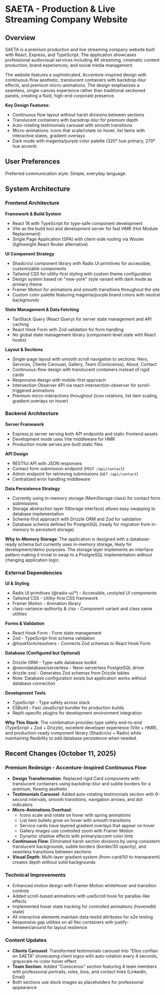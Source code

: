 # SAETA - Production & Live Streaming Company Website

## Overview

SAETA is a premium production and live streaming company website built with React, Express, and TypeScript. The application showcases professional audiovisual services including 4K streaming, cinematic content production, brand experiences, and social media management. 

The website features a sophisticated, Accenture-inspired design with continuous-flow aesthetic, translucent containers with backdrop-blur effects, and premium micro-animations. The design emphasizes a seamless, single-canvas experience rather than traditional sectioned panels, creating a fluid, high-end corporate presence.

**Key Design Features:**
- Continuous flow layout without harsh divisions between sections
- Translucent containers with backdrop-blur for premium depth
- Auto-rotating testimonials carousel with smooth transitions
- Micro-animations: icons that scale/rotate on hover, list items with interactive states, gradient overlays
- Dark mode with magenta/purple color palette (320° hue primary, 270° hue accent)

## User Preferences

Preferred communication style: Simple, everyday language.

## System Architecture

### Frontend Architecture

**Framework & Build System**
- React 18 with TypeScript for type-safe component development
- Vite as the build tool and development server for fast HMR (Hot Module Replacement)
- Single Page Application (SPA) with client-side routing via Wouter (lightweight React Router alternative)

**UI Component Strategy**
- Shadcn/ui component library with Radix UI primitives for accessible, customizable components
- Tailwind CSS for utility-first styling with custom theme configuration
- Design system based on "new-york" style variant with dark mode as primary theme
- Framer Motion for animations and smooth transitions throughout the site
- Custom color palette featuring magenta/purple brand colors with neutral backgrounds

**State Management & Data Fetching**
- TanStack Query (React Query) for server state management and API caching
- React Hook Form with Zod validation for form handling
- No global state management library (component-level state with React hooks)

**Layout & Sections**
- Single-page layout with smooth scroll navigation to sections: Hero, Services, Clients Carousel, Gallery, Team (Conócenos), About, Contact
- Continuous-flow design with translucent containers instead of rigid cards
- Responsive design with mobile-first approach
- Intersection Observer API via react-intersection-observer for scroll-triggered animations
- Premium micro-interactions throughout (icon rotations, list item scaling, gradient overlays on hover)

### Backend Architecture

**Server Framework**
- Express.js server serving both API endpoints and static frontend assets
- Development mode uses Vite middleware for HMR
- Production mode serves pre-built static files

**API Design**
- RESTful API with JSON responses
- Contact form submission endpoint (`POST /api/contact`)
- Admin endpoint for retrieving submissions (`GET /api/contact`)
- Centralized error handling middleware

**Data Persistence Strategy**
- Currently using in-memory storage (MemStorage class) for contact form submissions
- Storage abstraction layer (IStorage interface) allows easy swapping to database implementation
- Schema-first approach with Drizzle ORM and Zod for validation
- Database schema defined for PostgreSQL (ready for migration from in-memory to persistent storage)

**Why In-Memory Storage**: The application is designed with a database-ready schema but currently uses in-memory storage, likely for development/demo purposes. The storage layer implements an interface pattern making it trivial to swap to a PostgreSQL implementation without changing application logic.

### External Dependencies

**UI & Styling**
- Radix UI primitives (@radix-ui/*) - Accessible, unstyled UI components
- Tailwind CSS - Utility-first CSS framework
- Framer Motion - Animation library
- class-variance-authority & clsx - Component variant and class name utilities

**Forms & Validation**
- React Hook Form - Form state management
- Zod - TypeScript-first schema validation
- @hookform/resolvers - Connects Zod schemas to React Hook Form

**Database (Configured but Optional)**
- Drizzle ORM - Type-safe database toolkit
- @neondatabase/serverless - Neon serverless PostgreSQL driver
- drizzle-zod - Generates Zod schemas from Drizzle tables
- Note: Database configuration exists but application works without database connection

**Development Tools**
- TypeScript - Type safety across stack
- ESBuild - Fast JavaScript bundler for production builds
- Replit-specific plugins for development environment integration

**Why This Stack**: The combination provides type safety end-to-end (TypeScript + Zod + Drizzle), excellent developer experience (Vite + HMR), and production-ready component library (Shadcn/ui + Radix) while maintaining flexibility to add database persistence when needed.

## Recent Changes (October 11, 2025)

### Premium Redesign - Accenture-Inspired Continuous Flow
- **Design Transformation**: Replaced rigid Card components with translucent containers using backdrop-blur and subtle borders for a premium, flowing aesthetic
- **Testimonials Carousel**: Added auto-rotating testimonials section with 6-second intervals, smooth transitions, navigation arrows, and dot indicators
- **Micro-Animations Overhaul**:
  - Icons scale and rotate on hover with spring animations
  - List item bullets grow on hover with smooth transitions
  - Service cards have layered gradient overlays that appear on hover
  - Gallery images use controlled zoom with Framer Motion
  - Dynamic shadow effects with primary/accent color tints
- **Continuous Flow**: Eliminated harsh section divisions by using consistent translucent backgrounds, subtle borders (border/30 opacity), and seamless transitions between sections
- **Visual Depth**: Multi-layer gradient system (from-card/50 to-transparent) creates depth without solid backgrounds

### Technical Improvements
- Enhanced motion design with Framer Motion whileHover and transition controls
- Added scroll-based animations with useScroll hook for parallax-like effects
- Implemented hover state tracking for controlled animations (hoveredId state)
- All interactive elements maintain data-testid attributes for e2e testing
- Responsive gap utilities on all flex containers with justify-between/around for layout resilience

### Content Updates
- **Clients Carousel**: Transformed testimonials carousel into "Ellos confían en SAETA" showcasing client logos with auto-rotation every 4 seconds, grayscale-to-color hover effect
- **Team Section**: Added "Conócenos" section featuring 4 team members with professional portraits, roles, bios, and contact links (LinkedIn, Email)
- Both sections use stock images as placeholders for professional appearance